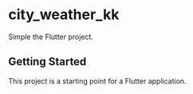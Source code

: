 # city_weather_kk

Simple the Flutter project.

## Getting Started

This project is a starting point for a Flutter application.


